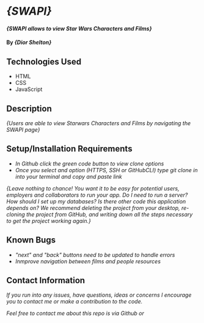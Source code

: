 # _{SWAPI}_

#### _{SWAPI allows to view Star Wars Characters and Films}_

#### By _**{Dior Shelton}**_

## Technologies Used

* HTML
* CSS
* JavaScript

## Description

_{Users are able to view Starwars Characters and Films by navigating the SWAPI page}_

## Setup/Installation Requirements

* _In Github click the green code button to view clone options_
* _Once you select and option (HTTPS, SSH or GitHubCLI) type git clone in into your terminal and copy and paste link_


_{Leave nothing to chance! You want it to be easy for potential users, employers and collaborators to run your app. Do I need to run a server? How should I set up my databases? Is there other code this application depends on? We recommend deleting the project from your desktop, re-cloning the project from GitHub, and writing down all the steps necessary to get the project working again.}_

## Known Bugs

* _"next" and "back" buttons need to be updated to handle errors_
* _Inmprove navigation between films and people resources_

## Contact Information
_If you run into any issues, have questions, ideas or concerns I encourage you to contact me or make a contribution to the code._

_Feel free to contact me about this repo is via Github or_
